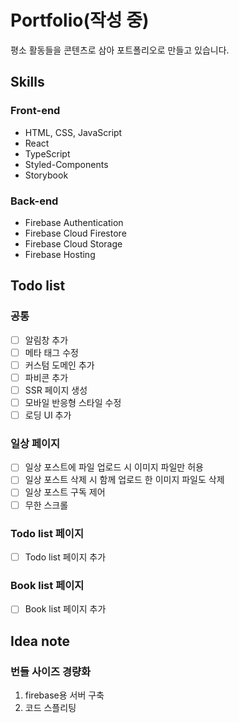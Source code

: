# Portfolio(작성 중)
평소 활동들을 콘텐츠로 삼아 포트폴리오로 만들고 있습니다.
## Skills
### Front-end
+ HTML, CSS, JavaScript
+ React
+ TypeScript
+ Styled-Components
+ Storybook

### Back-end
+ Firebase Authentication
+ Firebase Cloud Firestore
+ Firebase Cloud Storage
+ Firebase Hosting

## Todo list
### 공통
- [ ] 알림창 추가
- [ ] 메타 태그 수정
- [ ] 커스텀 도메인 추가
- [ ] 파비콘 추가
- [ ] SSR 페이지 생성
- [ ] 모바일 반응형 스타일 수정
- [ ] 로딩 UI 추가

### 일상 페이지
- [ ] 일상 포스트에 파일 업로드 시 이미지 파일만 허용
- [ ] 일상 포스트 삭제 시 함께 업로드 한 이미지 파일도 삭제
- [ ] 일상 포스트 구독 제어
- [ ] 무한 스크롤 

### Todo list 페이지
- [ ] Todo list 페이지 추가

### Book list 페이지
- [ ] Book list 페이지 추가

## Idea note
### 번들 사이즈 경량화  
1. firebase용 서버 구축
2. 코드 스플리팅
